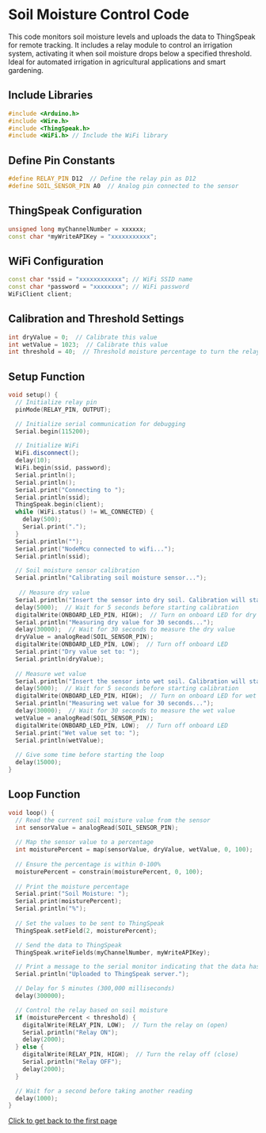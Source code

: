# Soil Moisture Control Code

This code monitors soil moisture levels and uploads the data to ThingSpeak for remote tracking. It includes a relay module to control an irrigation system, activating it when soil moisture drops below a specified threshold. Ideal for automated irrigation in agricultural applications and smart gardening.

## Include Libraries
```cpp
#include <Arduino.h>
#include <Wire.h>
#include <ThingSpeak.h>
#include <WiFi.h> // Include the WiFi library
```
## Define Pin Constants
```cpp
#define RELAY_PIN D12  // Define the relay pin as D12
#define SOIL_SENSOR_PIN A0  // Analog pin connected to the sensor
```
## ThingSpeak Configuration
```cpp
unsigned long myChannelNumber = xxxxxx;
const char *myWriteAPIKey = "xxxxxxxxxxx";
```
## WiFi Configuration
```cpp
const char *ssid = "xxxxxxxxxxxx"; // WiFi SSID name
const char *password = "xxxxxxxx"; // WiFi password
WiFiClient client;
```
## Calibration and Threshold Settings
```cpp
int dryValue = 0;  // Calibrate this value
int wetValue = 1023;  // Calibrate this value
int threshold = 40;  // Threshold moisture percentage to turn the relay on
```
## Setup Function
```cpp
void setup() {
  // Initialize relay pin
  pinMode(RELAY_PIN, OUTPUT);

  // Initialize serial communication for debugging
  Serial.begin(115200);

  // Initialize WiFi
  WiFi.disconnect();
  delay(10);
  WiFi.begin(ssid, password);
  Serial.println();
  Serial.println();
  Serial.print("Connecting to ");
  Serial.println(ssid);
  ThingSpeak.begin(client);
  while (WiFi.status() != WL_CONNECTED) {
    delay(500);
    Serial.print(".");
  }
  Serial.println("");
  Serial.print("NodeMcu connected to wifi...");
  Serial.println(ssid);

  // Soil moisture sensor calibration
  Serial.println("Calibrating soil moisture sensor...");
  
   // Measure dry value
  Serial.println("Insert the sensor into dry soil. Calibration will start in 5 seconds...");
  delay(5000);  // Wait for 5 seconds before starting calibration
  digitalWrite(ONBOARD_LED_PIN, HIGH);  // Turn on onboard LED for dry soil
  Serial.println("Measuring dry value for 30 seconds...");
  delay(30000);  // Wait for 30 seconds to measure the dry value
  dryValue = analogRead(SOIL_SENSOR_PIN);
  digitalWrite(ONBOARD_LED_PIN, LOW);  // Turn off onboard LED
  Serial.print("Dry value set to: ");
  Serial.println(dryValue);
  
  // Measure wet value
  Serial.println("Insert the sensor into wet soil. Calibration will start in 5 seconds...");
  delay(5000);  // Wait for 5 seconds before starting calibration
  digitalWrite(ONBOARD_LED_PIN, HIGH);  // Turn on onboard LED for wet soil
  Serial.println("Measuring wet value for 30 seconds...");
  delay(30000);  // Wait for 30 seconds to measure the wet value
  wetValue = analogRead(SOIL_SENSOR_PIN);
  digitalWrite(ONBOARD_LED_PIN, LOW);  // Turn off onboard LED
  Serial.print("Wet value set to: ");
  Serial.println(wetValue);
 
  // Give some time before starting the loop
  delay(15000);
}
```
## Loop Function

```cpp
void loop() {
  // Read the current soil moisture value from the sensor
  int sensorValue = analogRead(SOIL_SENSOR_PIN);
  
  // Map the sensor value to a percentage
  int moisturePercent = map(sensorValue, dryValue, wetValue, 0, 100);
  
  // Ensure the percentage is within 0-100%
  moisturePercent = constrain(moisturePercent, 0, 100);
  
  // Print the moisture percentage
  Serial.print("Soil Moisture: ");
  Serial.print(moisturePercent);
  Serial.println("%");
  
  // Set the values to be sent to ThingSpeak
  ThingSpeak.setField(2, moisturePercent);

  // Send the data to ThingSpeak
  ThingSpeak.writeFields(myChannelNumber, myWriteAPIKey);

  // Print a message to the serial monitor indicating that the data has been uploaded
  Serial.println("Uploaded to ThingSpeak server.");

  // Delay for 5 minutes (300,000 milliseconds)
  delay(300000);

  // Control the relay based on soil moisture
  if (moisturePercent < threshold) {
    digitalWrite(RELAY_PIN, LOW);  // Turn the relay on (open)
    Serial.println("Relay ON");
    delay(2000);
  } else {
    digitalWrite(RELAY_PIN, HIGH);  // Turn the relay off (close)
    Serial.println("Relay OFF");
    delay(2000);
  }

  // Wait for a second before taking another reading
  delay(1000);
}
```

[Click to get back to the first page](https://github.com/NetaCohenSimhi/composensor/blob/main/README.md)

